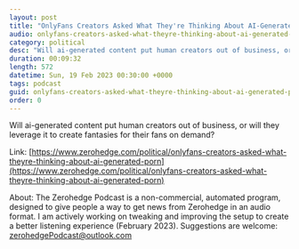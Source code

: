 ```yaml
---
layout: post
title: "OnlyFans Creators Asked What They're Thinking About AI-Generated Porn"
audio: onlyfans-creators-asked-what-theyre-thinking-about-ai-generated-porn-0
category: political
desc: "Will ai-generated content put human creators out of business, or will they leverage it to create fantasies for their fans on demand?"
duration: 00:09:32
length: 572
datetime: Sun, 19 Feb 2023 00:30:00 +0000
tags: podcast
guid: onlyfans-creators-asked-what-theyre-thinking-about-ai-generated-porn-0
order: 0
---
```

Will ai-generated content put human creators out of business, or will they leverage it to create fantasies for their fans on demand?

Link: [https://www.zerohedge.com/political/onlyfans-creators-asked-what-theyre-thinking-about-ai-generated-porn](https://www.zerohedge.com/political/onlyfans-creators-asked-what-theyre-thinking-about-ai-generated-porn)

About: The Zerohedge Podcast is a non-commercial, automated program, designed to give people a way to get news from Zerohedge in an audio format.  I am actively working on tweaking and improving the setup to create a better listening experience (February 2023).  Suggestions are welcome: [zerohedgePodcast@outlook.com](mailto:zerohedgePodcast@outlook.com)